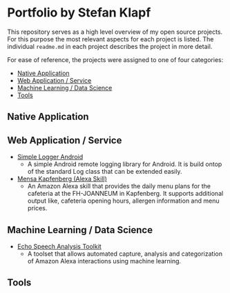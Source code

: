 # Portfolio by Stefan Klapf

This repository serves as a high level overview of my open source projects. For this purpose the most relevant aspects for each project is listed. The individual `readme.md` in each project describes the project in more detail.


For ease of reference, the projects were assigned to one of four categories:
- [Native Application](#native-application)
- [Web Application / Service](#web-application--service)
- [Machine Learning / Data Science](#machine-learning--data-science)
- [Tools](#tools)

## Native Application

## Web Application / Service
- [Simple Logger Android](https://github.com/KlapfinaTor/silo-android)
    - A simple Android remote logging library for Android. It is build ontop of the standard Log class that can be extended easily. 
- [Mensa Kapfenberg (Alexa Skill)](https://github.com/KlapfinaTor/mensa-kapfenberg)
    - An Amazon Alexa skill that provides the daily menu plans for the cafeteria at the FH-JOANNEUM in Kapfenberg. It supports additional output like, cafeteria opening hours, allergen information and menu prices.


## Machine Learning / Data Science
- [Echo Speech Analysis Toolkit](https://github.com/KlapfinaTor/esat)
    - A toolset that allows automated capture, analysis and categorization of Amazon Alexa interactions using machine learning. 

## Tools
